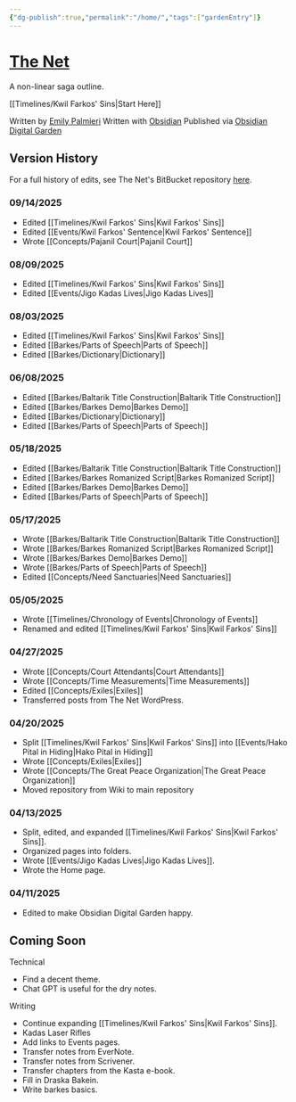 ```yaml
---
{"dg-publish":true,"permalink":"/home/","tags":["gardenEntry"]}
---
```


# [The Net](https://the-net-digital-garden.vercel.app/)
A non-linear saga outline.

[[Timelines/Kwil Farkos' Sins\|Start Here]]

Written by [Emily Palmieri](https://opengatesmedia.com/)
Written with [Obsidian](https://obsidian.md/)
Published via [Obsidian Digital Garden](https://dg-docs.ole.dev/)

## Version History

For a full history of edits, see The Net's BitBucket repository [here](https://bitbucket.org/silentfuzzle/thenet/src/main/).

### 09/14/2025
* Edited [[Timelines/Kwil Farkos' Sins\|Kwil Farkos' Sins]]
* Edited [[Events/Kwil Farkos' Sentence\|Kwil Farkos' Sentence]]
* Wrote [[Concepts/Pajanil Court\|Pajanil Court]]
### 08/09/2025
* Edited [[Timelines/Kwil Farkos' Sins\|Kwil Farkos' Sins]]
* Edited [[Events/Jigo Kadas Lives\|Jigo Kadas Lives]]

### 08/03/2025
* Edited [[Timelines/Kwil Farkos' Sins\|Kwil Farkos' Sins]]
* Edited [[Barkes/Parts of Speech\|Parts of Speech]]
* Edited [[Barkes/Dictionary\|Dictionary]]

### 06/08/2025
* Edited [[Barkes/Baltarik Title Construction\|Baltarik Title Construction]]
* Edited [[Barkes/Barkes Demo\|Barkes Demo]]
* Edited [[Barkes/Dictionary\|Dictionary]]
* Edited [[Barkes/Parts of Speech\|Parts of Speech]]
### 05/18/2025
* Edited [[Barkes/Baltarik Title Construction\|Baltarik Title Construction]]
* Edited [[Barkes/Barkes Romanized Script\|Barkes Romanized Script]]
* Edited [[Barkes/Barkes Demo\|Barkes Demo]]
* Edited [[Barkes/Parts of Speech\|Parts of Speech]]
### 05/17/2025
* Wrote [[Barkes/Baltarik Title Construction\|Baltarik Title Construction]]
* Wrote [[Barkes/Barkes Romanized Script\|Barkes Romanized Script]]
* Wrote [[Barkes/Barkes Demo\|Barkes Demo]]
* Wrote [[Barkes/Parts of Speech\|Parts of Speech]]
* Edited [[Concepts/Need Sanctuaries\|Need Sanctuaries]]
### 05/05/2025
* Wrote [[Timelines/Chronology of Events\|Chronology of Events]]
* Renamed and edited [[Timelines/Kwil Farkos' Sins\|Kwil Farkos' Sins]]
### 04/27/2025
* Wrote [[Concepts/Court Attendants\|Court Attendants]]
* Wrote [[Concepts/Time Measurements\|Time Measurements]]
* Edited [[Concepts/Exiles\|Exiles]]
* Transferred posts from The Net WordPress.

### 04/20/2025
* Split [[Timelines/Kwil Farkos' Sins\|Kwil Farkos' Sins]] into [[Events/Hako Pital in Hiding\|Hako Pital in Hiding]]
* Wrote [[Concepts/Exiles\|Exiles]]
* Wrote [[Concepts/The Great Peace Organization\|The Great Peace Organization]]
* Moved repository from Wiki to main repository

### 04/13/2025
* Split, edited, and expanded [[Timelines/Kwil Farkos' Sins\|Kwil Farkos' Sins]].
* Organized pages into folders.
* Wrote [[Events/Jigo Kadas Lives\|Jigo Kadas Lives]].
* Wrote the Home page.

### 04/11/2025
* Edited to make Obsidian Digital Garden happy.

## Coming Soon
Technical

* Find a decent theme.
* Chat GPT is useful for the dry notes.

Writing

* Continue expanding [[Timelines/Kwil Farkos' Sins\|Kwil Farkos' Sins]].
* Kadas Laser Rifles
* Add links to Events pages.
* Transfer notes from EverNote.
* Transfer notes from Scrivener.
* Transfer chapters from the Kasta e-book.
* Fill in Draska Bakein.
* Write barkes basics.